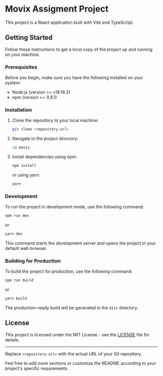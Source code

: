 # Movix Assigment Project

This project is a React application built with Vite and TypeScript.

## Getting Started

Follow these instructions to get a local copy of the project up and running on your machine.

### Prerequisites

Before you begin, make sure you have the following installed on your system:

- Node.js (version >= v18.18.2)
- npm (version >= 9.8.1) 

### Installation

1. Clone the repository to your local machine:

   ```bash
   git clone <repository-url>
   ```

2. Navigate to the project directory:

   ```bash
   cd movix
   ```

3. Install dependencies using npm:

   ```bash
   npm install
   ```

   or using yarn:

   ```bash
   yarn
   ```

### Development

To run the project in development mode, use the following command:

```bash
npm run dev
```

or

```bash
yarn dev
```

This command starts the development server and opens the project in your default web browser.

### Building for Production

To build the project for production, use the following command:

```bash
npm run build
```

or

```bash
yarn build
```

The production-ready build will be generated in the `dist` directory.

## License

This project is licensed under the MIT License - see the [LICENSE](LICENSE) file for details.

---

Replace `<repository-url>` with the actual URL of your Git repository.

Feel free to add more sections or customize the README according to your project's specific requirements.